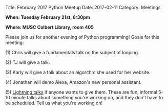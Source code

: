 Title: February 2017 Python Meetup
Date: 2017-02-11
Category: Meetings

__When: Tuesday February 21st, 6:30pm__

__Where: MUSC Colbert Library, room 405__

Please join us for another evening of Python programming!  Goals for this meeting:

(1) Chris will give a fundamentals talk on the subject of looping.

(2) TJ will give a talk.

(3) Karly will give a talk about an algorithm she used for her website.

(4) Jonathan will demo Alexa, Amazon's new personal assistant.

(5) [Lightning talks](https://en.wikipedia.org/wiki/Lightning_talk) if anyone wants to give them.  These are fun, informal 5-10 minute talks about something you're working on, and they don't have to be scheduled.  Tell us what you're working on! 
